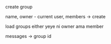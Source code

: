 create group

name, owner - current user, members -> create

load groups either yeye ni owner ama member

messages -> group id
